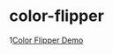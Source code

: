 # color-flipper

1[Color Flipper Demo](https://github.com/kanami-h/color-flipper/blob/main/color-flipper.gif)
